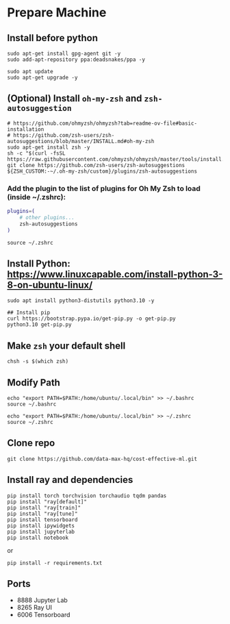 # Prepare Machine
## Install before python
```
sudo apt-get install gpg-agent git -y
sudo add-apt-repository ppa:deadsnakes/ppa -y

sudo apt update
sudo apt-get upgrade -y
```

## (Optional) Install `oh-my-zsh` and `zsh-autosuggestion`
```
# https://github.com/ohmyzsh/ohmyzsh?tab=readme-ov-file#basic-installation
# https://github.com/zsh-users/zsh-autosuggestions/blob/master/INSTALL.md#oh-my-zsh
sudo apt-get install zsh -y
sh -c "$(curl -fsSL https://raw.githubusercontent.com/ohmyzsh/ohmyzsh/master/tools/install.sh)"
git clone https://github.com/zsh-users/zsh-autosuggestions ${ZSH_CUSTOM:-~/.oh-my-zsh/custom}/plugins/zsh-autosuggestions
```

### Add the plugin to the list of plugins for Oh My Zsh to load (inside ~/.zshrc):
```bash
plugins=( 
    # other plugins...
    zsh-autosuggestions
)
```

```angular2html
source ~/.zshrc
```
## Install Python: https://www.linuxcapable.com/install-python-3-8-on-ubuntu-linux/
```
sudo apt install python3-distutils python3.10 -y

## Install pip
curl https://bootstrap.pypa.io/get-pip.py -o get-pip.py
python3.10 get-pip.py
```

## Make `zsh` your default shell

```
chsh -s $(which zsh)
```

## Modify Path
```
echo "export PATH=$PATH:/home/ubuntu/.local/bin" >> ~/.bashrc
source ~/.bashrc
```

```
echo "export PATH=$PATH:/home/ubuntu/.local/bin" >> ~/.zshrc
source ~/.zshrc
```

## Clone repo
```
git clone https://github.com/data-max-hq/cost-effective-ml.git
```

## Install ray and dependencies
```
pip install torch torchvision torchaudio tqdm pandas
pip install "ray[default]"
pip install "ray[train]"
pip install "ray[tune]"
pip install tensorboard
pip install ipywidgets
pip install jupyterlab
pip install notebook
```
or
```commandline
pip install -r requirements.txt
```

## Ports
* 8888 Jupyter Lab
* 8265 Ray UI
* 6006 Tensorboard
